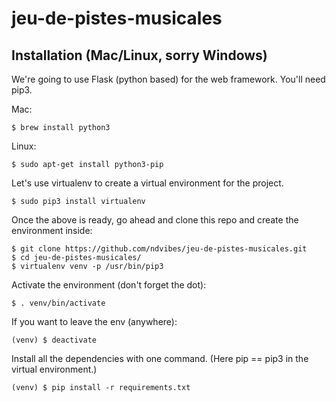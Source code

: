 # jeu-de-pistes-musicales

## Installation (Mac/Linux, sorry Windows)

We're going to use Flask (python based) for the web framework. You'll need pip3.

Mac:
```shell
$ brew install python3
```

Linux:
```shell
$ sudo apt-get install python3-pip
```

Let's use virtualenv to create a virtual environment for the project.

```shell
$ sudo pip3 install virtualenv
```

Once the above is ready, go ahead and clone this repo and create the environment inside:

```shell
$ git clone https://github.com/ndvibes/jeu-de-pistes-musicales.git
$ cd jeu-de-pistes-musicales/
$ virtualenv venv -p /usr/bin/pip3
```

Activate the environment (don't forget the dot):

```shell
$ . venv/bin/activate
```

If you want to leave the env (anywhere):

```shell
(venv) $ deactivate
```

Install all the dependencies with one command. (Here pip == pip3 in the virtual environment.)

```shell
(venv) $ pip install -r requirements.txt
```

